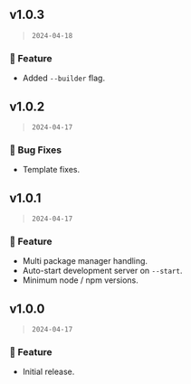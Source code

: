## v1.0.3

> `2024-04-18`

### 🎉 Feature
- Added `--builder` flag.

## v1.0.2

> `2024-04-17`

### 🐞 Bug Fixes
- Template fixes.

## v1.0.1

> `2024-04-17`

### 🎉 Feature
- Multi package manager handling.
- Auto-start development server on `--start`.
- Minimum node / npm versions.

## v1.0.0

> `2024-04-17`

### 🎉 Feature
- Initial release.